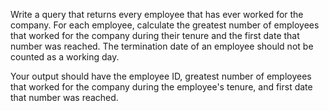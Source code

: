 Write a query that returns every employee that has ever worked for the company. For each employee, calculate the greatest number of employees that worked for the company during their tenure and the first date that number was reached. The termination date of an employee should not be counted as a working day.

Your output should have the employee ID, greatest number of employees that worked for the company during the employee's tenure, and first date that number was reached.